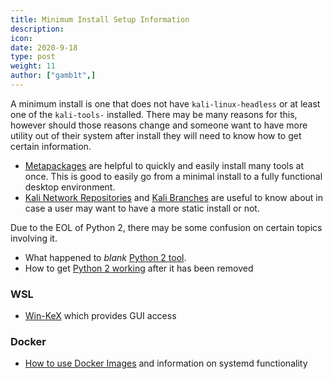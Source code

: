 ```yaml
---
title: Minimum Install Setup Information
description:
icon:
date: 2020-9-18
type: post
weight: 11
author: ["gamb1t",]
---
```


A minimum install is one that does not have `kali-linux-headless` or at least one of the `kali-tools-` installed. There may be many reasons for this, however should those reasons change and someone want to have more utility out of their system after install they will need to know how to get certain information.

- [Metapackages](/docs/general-use/metapackages/) are helpful to quickly and easily install many tools at once. This is good to easily go from a minimal install to a fully functional desktop environment.
- [Kali Network Repositories](/docs/general-use/kali-linux-sources-list-repositories/) and [Kali Branches](/docs/introduction/kali-branches/) are useful to know about in case a user may want to have a more static install or not.

Due to the EOL of Python 2, there may be some confusion on certain topics involving it.

- What happened to _blank_ [Python 2 tool](https://www.kali.org/news/python-2-end-of-life/).
- How to get [Python 2 working](/docs/general-use/using-eol-python-versions/) after it has been removed

### WSL
- [Win-KeX](/docs/wsl/win-kex/) which provides GUI access

### Docker
- [How to use Docker Images](/docs/containers/using-kali-docker-images/) and information on systemd functionality
